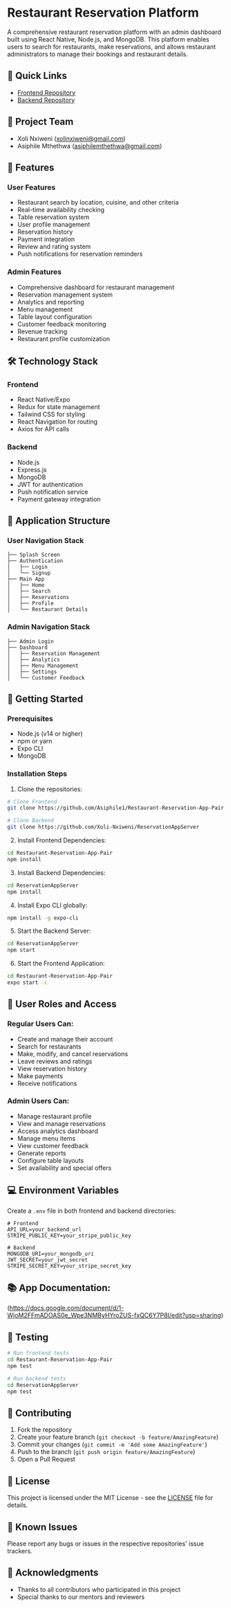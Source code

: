 # Restaurant Reservation Platform

A comprehensive restaurant reservation platform with an admin dashboard built using React Native, Node.js, and MongoDB. This platform enables users to search for restaurants, make reservations, and allows restaurant administrators to manage their bookings and restaurant details.

## 🚀 Quick Links
- [Frontend Repository](https://github.com/Asiphile1/Restaurant-Reservation-App-Pair)
- [Backend Repository](https://github.com/Xoli-Nxiweni/ReservationAppServer)

## 👥 Project Team
- Xoli Nxiweni (xolinxiweni@gmail.com)
- Asiphile Mthethwa (asiphilemthethwa@gmail.com)

## 🌟 Features

### User Features
- Restaurant search by location, cuisine, and other criteria
- Real-time availability checking
- Table reservation system
- User profile management
- Reservation history
- Payment integration
- Review and rating system
- Push notifications for reservation reminders

### Admin Features
- Comprehensive dashboard for restaurant management
- Reservation management system
- Analytics and reporting
- Menu management
- Table layout configuration
- Customer feedback monitoring
- Revenue tracking
- Restaurant profile customization

## 🛠 Technology Stack

### Frontend
- React Native/Expo
- Redux for state management
- Tailwind CSS for styling
- React Navigation for routing
- Axios for API calls

### Backend
- Node.js
- Express.js
- MongoDB
- JWT for authentication
- Push notification service
- Payment gateway integration

## 📱 Application Structure

### User Navigation Stack
```
├── Splash Screen
├── Authentication
│   ├── Login
│   └── Signup
├── Main App
│   ├── Home
│   ├── Search
│   ├── Reservations
│   ├── Profile
│   └── Restaurant Details
```

### Admin Navigation Stack
```
├── Admin Login
├── Dashboard
│   ├── Reservation Management
│   ├── Analytics
│   ├── Menu Management
│   ├── Settings
│   └── Customer Feedback
```

## 🚀 Getting Started

### Prerequisites
- Node.js (v14 or higher)
- npm or yarn
- Expo CLI
- MongoDB

### Installation Steps

1. Clone the repositories:
```bash
# Clone Frontend
git clone https://github.com/Asiphile1/Restaurant-Reservation-App-Pair

# Clone Backend
git clone https://github.com/Xoli-Nxiweni/ReservationAppServer
```

2. Install Frontend Dependencies:
```bash
cd Restaurant-Reservation-App-Pair
npm install
```

3. Install Backend Dependencies:
```bash
cd ReservationAppServer
npm install
```

4. Install Expo CLI globally:
```bash
npm install -g expo-cli
```

5. Start the Backend Server:
```bash
cd ReservationAppServer
npm start
```

6. Start the Frontend Application:
```bash
cd Restaurant-Reservation-App-Pair
expo start -c
```

## 🔐 User Roles and Access

### Regular Users Can:
- Create and manage their account
- Search for restaurants
- Make, modify, and cancel reservations
- Leave reviews and ratings
- View reservation history
- Make payments
- Receive notifications

### Admin Users Can:
- Manage restaurant profile
- View and manage reservations
- Access analytics dashboard
- Manage menu items
- View customer feedback
- Generate reports
- Configure table layouts
- Set availability and special offers

## 💻 Environment Variables

Create a `.env` file in both frontend and backend directories:

```env
# Frontend
API_URL=your_backend_url
STRIPE_PUBLIC_KEY=your_stripe_public_key

# Backend
MONGODB_URI=your_mongodb_uri
JWT_SECRET=your_jwt_secret
STRIPE_SECRET_KEY=your_stripe_secret_key
```


## 📚 App Documentation:

(https://docs.google.com/document/d/1-WjoM2FFmADOAS0e_Wpe3NMByHYroZUS-fxQC6Y7P8I/edit?usp=sharing)


## 🧪 Testing

```bash
# Run frontend tests
cd Restaurant-Reservation-App-Pair
npm test

# Run backend tests
cd ReservationAppServer
npm test
```

## 🤝 Contributing

1. Fork the repository
2. Create your feature branch (`git checkout -b feature/AmazingFeature`)
3. Commit your changes (`git commit -m 'Add some AmazingFeature'`)
4. Push to the branch (`git push origin feature/AmazingFeature`)
5. Open a Pull Request

## 📄 License

This project is licensed under the MIT License - see the [LICENSE](LICENSE) file for details.

## 🐛 Known Issues

Please report any bugs or issues in the respective repositories' issue trackers.

## 🙏 Acknowledgments

- Thanks to all contributors who participated in this project
- Special thanks to our mentors and reviewers
